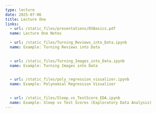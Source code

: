 ```yaml
---
type: lecture
date: 2025-07-06
title: Lecture One
links: 
  - url: /static_files/presentations/DSBasics.pdf
  name: Lecture One Notes

  - url: /static_files/Turning_Reviews_into_Data.ipynb
  name: Example: Turning Reviews into Data

      
  - url: /static_files/Turning_Images_into_Data.ipynb
  name: Example: Turning Images into Data

      
  - url: /static_files/poly_regression_visualizer.ipynb
  name: Example: Polynomial Regression Visualizer

      
  - url: /static_files/Sleep_vs_TestScore_EDA.ipynb
  name: Example: Sleep vs Test Scores (Exploratory Data Analysis)
---
```

